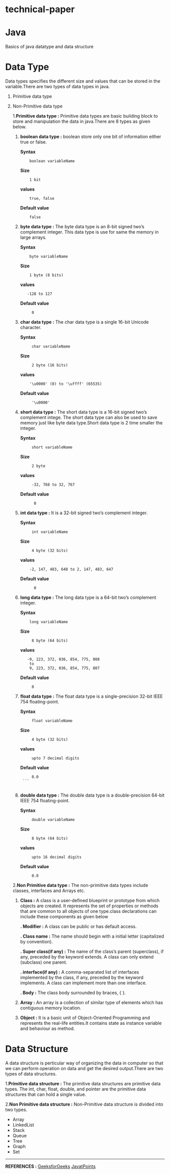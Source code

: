 # technical-paper

# Java
Basics of java datatype and data structure

# Data Type 
Data types specifies the different size and values that can be stored in the variable.There are two types of data types in java.
1. Primitive data type
2. Non-Primitive data type

   1.**Primitive data type :**  Primitive data types are basic building block to store and manipulation the data in java.There are 
                              8 types as given below.
                               
      1. **boolean data type :** boolean store only one bit of information either true or false. 
           
           **Syntax**
           ```
               boolean variableName
          ```
           **Size**
           ```
               1 bit
           ```
           **values**
           ```
               true, false
            ```
           **Default value**
           ```
               false
            ```                  
      1. **byte data type :** The byte data type is an 8-bit signed two’s complement integer. This data type is use for same the memory in large arrays.
           
           **Syntax**
           ```
               byte variableName
          ```
           **Size**
           ```
               1 byte (8 bits)
           ```
            **values**
            ```
               -128 to 127
            ```
           **Default value**
           ```
                0
          ```
      1. **char data type :** The char data type is a single 16-bit Unicode character.
           
           **Syntax**
           ```
                char variableName
          ```
           **Size**
           ```
                2 byte (16 bits)
            ```
            **values**
            ```
                '\u0000' (0) to '\uffff' (65535)
            ```
           **Default value**
           ```
                '\u0000'
           ```
      1. **short data type :** The short data type is a 16-bit signed two’s complement intege. The short data type can also be used to save memory just like byte                                data type.Short data type is 2 time smaller the integer.
           
           **Syntax**
           ```
                short variableName
           ```
           **Size**
           ```
                2 byte
           ```
            **values**
           ```
                -32, 768 to 32, 767
           ```

           **Default value**
          ```
                0
           ```
      1. **int data type :** It is a 32-bit signed two’s complement integer.
           
           **Syntax**
           ```
                int variableName
          ```
           **Size**
           ```
                4 byte (32 bits)
           ```
            **values**
            ```
                -2, 147, 483, 648 to 2, 147, 483, 647 
            ```

           **Default value**
           ```
                 0
            ```                   
      1. **long data type :** The long data type is a 64-bit two’s complement integer.
           
           **Syntax**
            ```
                long variableName
          ```
           **Size**
           ```
                8 byte (64 bits)
           ```
            **values**
            ```
               -9, 223, 372, 036, 854, 775, 808 
                to 
                9, 223, 372, 036, 854, 775, 807 
          ```
           **Default value**
           ```
                0    
           ```
                     
     1. **float data type :** The float data type is a single-precision 32-bit IEEE 754 floating-point.
           
           **Syntax**
           ```
                float variableName
          ```
           **Size**
           ```
                4 byte (32 bits)
           ```
           **values**
           ```
                upto 7 decimal digits
           ```
           **Default value**
           ```
                0.0
            ```                                      
                  
     1. **double data type :** The double data type is a double-precision 64-bit IEEE 754 floating-point.
           
           **Syntax**
           ```
                double variableName
          ```
           **Size**
           ```
                8 byte (64 bits)
           ```
           **values**
           ```
                upto 16 decimal digits
           ``` 
           **Default value**
           ```
                0.0  
          ```
   2.**Non Primitive data type :**  The non-primitive data types include classes, interfaces and Arrays etc.
                               
      1. **Class :** A class is a user-defined blueprint or prototype from which objects are created.  It represents the set of properties or methods that are common to all objects of one type.class declarations can include these components as given below
           
           **. Modifier :** A class can be public or has default access.
           
           **. Class name :** The name should begin with a initial letter (capitalized by convention).
           
           **. Super class(if any) :** The name of the class’s parent (superclass), if any, preceded by the keyword extends. A class can only extend (subclass) one parent.
           
           **. interface(if any) :** A comma-separated list of interfaces implemented by the class, if any, preceded by the keyword implements. A class can implement more than one interface.
                               
           **. Body :** The class body surrounded by braces, { }.
  
      2. **Array :** An array is a collection of similar type of elements which has contiguous memory location.  
      
      3. **Object :** It is a basic unit of Object-Oriented Programming and represents the real-life entities.It contains state as instance variable and behaviour as method.                       
      
# Data Structure

A data structure is perticular way of organizing the data in computer so that we can perform operation on data and get the desired output.There are two types of data structures.

1.**Primitive data structure :** The primitive data structures are primitive data types. The int, char, float, double, and pointer are the primitive data structures that can hold a single value.

2.**Non Primitive data structure :** Non-Primitive data structure is divided into two types.

- Array
- LinkedList
- Stack
- Queue
- Tree
- Graph
- Set
---

**REFERENCES :** [GeeksforGeeks](https://www.geeksforgeeks.org/data-types-in-java/)
                 [JavatPoints](https://www.javatpoint.com/java-data-types)
